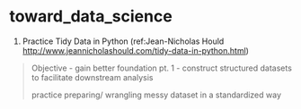 # toward_data_science

1. Practice Tidy Data in Python (ref:Jean-Nicholas Hould http://www.jeannicholashould.com/tidy-data-in-python.html)

> Objective - gain better foundation pt. 1 - construct structured datasets to facilitate downstream analysis
>
> practice preparing/ wrangling messy dataset in a standardized way
>
